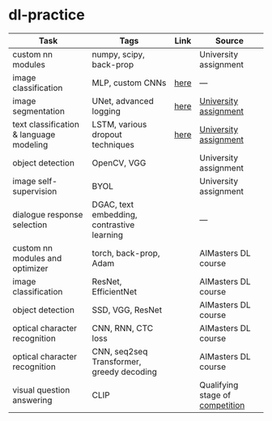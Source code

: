 # dl-practice

| Task                  | Tags              | Link                                                     | Source                                                       |
| --------------------- | ------------------------------------------------------------ | ------------------------------------------------------------ | --------------------- |
| custom nn modules | numpy, scipy, back-prop |  | University assignment |
| image classification | MLP, custom CNNs | [here](https://github.com/voorhs/dl-practice/blob/main/conv-net/mnist-cifar.ipynb) | —                                                            |
| image segmentation | UNet, advanced logging | [here](https://github.com/voorhs/dl-practice/blob/main/u-link-net) | [University assignment](https://github.com/mmp-practicum-team/mmp_practicum_spring_2023/blob/main/Tasks/Task%2002/task_02.ipynb) |
| text classification & language modeling | LSTM, various dropout techniques | [here](https://github.com/voorhs/dl-practice/blob/main/lstm) | [University assignment](https://github.com/mmp-practicum-team/mmp_practicum_spring_2023/blob/main/Tasks/Task%2003/task_03.ipynb) |
| object detection | OpenCV, VGG |  | University assignment |
| image self-supervision | BYOL |  | University assignment |
| dialogue response selection | DGAC, text embedding, contrastive learning |  | — |
| custom nn modules and optimizer | torch, back-prop, Adam |  | AIMasters DL course |
| image classification | ResNet, EfficientNet |  | AIMasters DL course |
| object detection | SSD, VGG, ResNet |  | AIMasters DL course |
| optical character recognition | CNN, RNN, CTC loss |  | AIMasters DL course |
| optical character recognition | CNN, seq2seq Transformer, greedy decoding |  | AIMasters DL course |
| visual question answering | CLIP |  | Qualifying stage of [competition](https://yandex.ru/profi/) |
